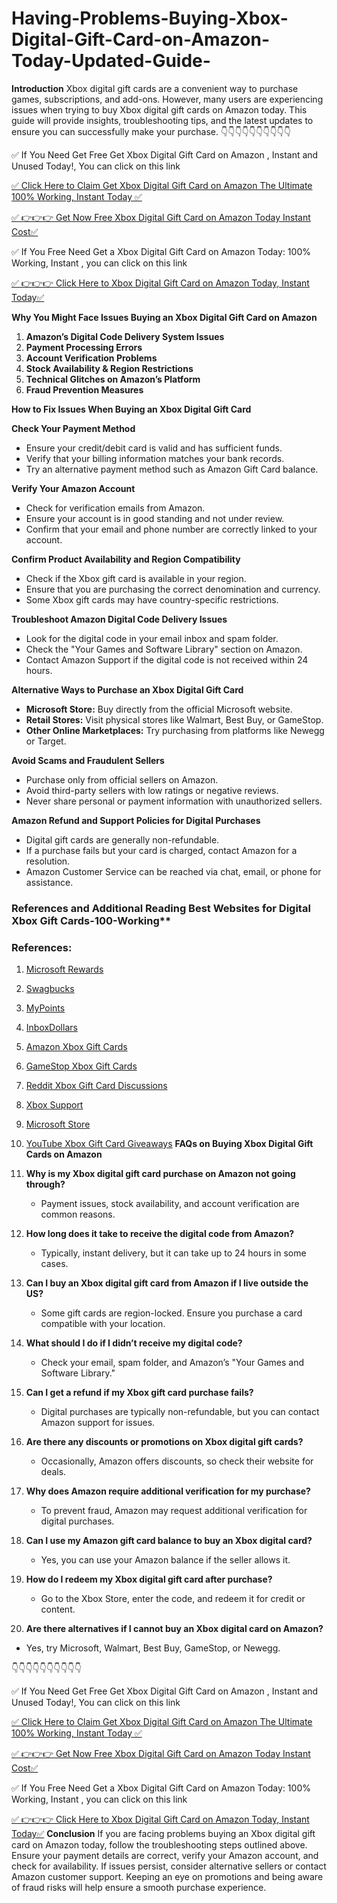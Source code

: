 # Having-Problems-Buying-Xbox-Digital-Gift-Card-on-Amazon-Today-Updated-Guide-
**Introduction**
Xbox digital gift cards are a convenient way to purchase games, subscriptions, and add-ons. However, many users are experiencing issues when trying to buy Xbox digital gift cards on Amazon today. This guide will provide insights, troubleshooting tips, and the latest updates to ensure you can successfully make your purchase.
👇👇👇👇👇👇👇👇👇👇

✅ If You Need Get Free Get  Xbox Digital Gift Card on Amazon , Instant and Unused Today!, You can click on this link

[✅ Click Here to Claim Get  Xbox Digital Gift Card on Amazon The Ultimate 100% Working, Instant Today ✅](https://dmfarid.com/xboxgiftcard/)

[✅ 👉👉👉 Get Now  Free  Xbox Digital Gift Card on Amazon Today  Instant Cost✅](https://dmfarid.com/xboxgiftcard/)

✅ If You Free Need Get a  Xbox Digital Gift Card on Amazon Today: 100% Working, Instant , you can click on this link

[✅ 👉👉👉 Click Here to  Xbox Digital Gift Card on Amazon Today, Instant Today✅](https://dmfarid.com/xboxgiftcard/)

**Why You Might Face Issues Buying an Xbox Digital Gift Card on Amazon**
1. **Amazon’s Digital Code Delivery System Issues**
2. **Payment Processing Errors**
3. **Account Verification Problems**
4. **Stock Availability & Region Restrictions**
5. **Technical Glitches on Amazon’s Platform**
6. **Fraud Prevention Measures**

**How to Fix Issues When Buying an Xbox Digital Gift Card**

**Check Your Payment Method**
- Ensure your credit/debit card is valid and has sufficient funds.
- Verify that your billing information matches your bank records.
- Try an alternative payment method such as Amazon Gift Card balance.

**Verify Your Amazon Account**
- Check for verification emails from Amazon.
- Ensure your account is in good standing and not under review.
- Confirm that your email and phone number are correctly linked to your account.

**Confirm Product Availability and Region Compatibility**
- Check if the Xbox gift card is available in your region.
- Ensure that you are purchasing the correct denomination and currency.
- Some Xbox gift cards may have country-specific restrictions.

**Troubleshoot Amazon Digital Code Delivery Issues**
- Look for the digital code in your email inbox and spam folder.
- Check the "Your Games and Software Library" section on Amazon.
- Contact Amazon Support if the digital code is not received within 24 hours.

**Alternative Ways to Purchase an Xbox Digital Gift Card**
- **Microsoft Store:** Buy directly from the official Microsoft website.
- **Retail Stores:** Visit physical stores like Walmart, Best Buy, or GameStop.
- **Other Online Marketplaces:** Try purchasing from platforms like Newegg or Target.

**Avoid Scams and Fraudulent Sellers**
- Purchase only from official sellers on Amazon.
- Avoid third-party sellers with low ratings or negative reviews.
- Never share personal or payment information with unauthorized sellers.

**Amazon Refund and Support Policies for Digital Purchases**
- Digital gift cards are generally non-refundable.
- If a purchase fails but your card is charged, contact Amazon for a resolution.
- Amazon Customer Service can be reached via chat, email, or phone for assistance.

### References and Additional Reading Best Websites for Digital   Xbox Gift Cards-100-Working**

### **References:**
1. [Microsoft Rewards](https://dmfarid.com/xboxgiftcard/)
2. [Swagbucks](https://dmfarid.com/xboxgiftcard/)
3. [MyPoints](https://dmfarid.com/xboxgiftcard/)
4. [InboxDollars](https://dmfarid.com/xboxgiftcard/)
5. [Amazon Xbox Gift Cards](https://dmfarid.com/xboxgiftcard/)
6. [GameStop Xbox Gift Cards](https://dmfarid.com/xboxgiftcard/)
7. [Reddit Xbox Gift Card Discussions](https://dmfarid.com/xboxgiftcard/)
8. [Xbox Support](https://dmfarid.com/xboxgiftcard/)
9. [Microsoft Store](https://dmfarid.com/xboxgiftcard/)
10. [YouTube Xbox Gift Card Giveaways](https://dmfarid.com/xboxgiftcard/)
**FAQs on Buying Xbox Digital Gift Cards on Amazon**

1. **Why is my Xbox digital gift card purchase on Amazon not going through?**
   - Payment issues, stock availability, and account verification are common reasons.

2. **How long does it take to receive the digital code from Amazon?**
   - Typically, instant delivery, but it can take up to 24 hours in some cases.

3. **Can I buy an Xbox digital gift card from Amazon if I live outside the US?**
   - Some gift cards are region-locked. Ensure you purchase a card compatible with your location.

4. **What should I do if I didn’t receive my digital code?**
   - Check your email, spam folder, and Amazon’s "Your Games and Software Library."

5. **Can I get a refund if my Xbox gift card purchase fails?**
   - Digital purchases are typically non-refundable, but you can contact Amazon support for issues.

6. **Are there any discounts or promotions on Xbox digital gift cards?**
   - Occasionally, Amazon offers discounts, so check their website for deals.

7. **Why does Amazon require additional verification for my purchase?**
   - To prevent fraud, Amazon may request additional verification for digital purchases.

8. **Can I use my Amazon gift card balance to buy an Xbox digital card?**
   - Yes, you can use your Amazon balance if the seller allows it.

9. **How do I redeem my Xbox digital gift card after purchase?**
   - Go to the Xbox Store, enter the code, and redeem it for credit or content.

10. **Are there alternatives if I cannot buy an Xbox digital card on Amazon?**
   - Yes, try Microsoft, Walmart, Best Buy, GameStop, or Newegg.

👇👇👇👇👇👇👇👇👇👇

✅ If You Need Get Free Get  Xbox Digital Gift Card on Amazon , Instant and Unused Today!, You can click on this link

[✅ Click Here to Claim Get  Xbox Digital Gift Card on Amazon The Ultimate 100% Working, Instant Today ✅](https://dmfarid.com/xboxgiftcard/)

[✅ 👉👉👉 Get Now  Free  Xbox Digital Gift Card on Amazon Today  Instant Cost✅](https://dmfarid.com/xboxgiftcard/)

✅ If You Free Need Get a  Xbox Digital Gift Card on Amazon Today: 100% Working, Instant , you can click on this link

[✅ 👉👉👉 Click Here to  Xbox Digital Gift Card on Amazon Today, Instant Today✅](https://dmfarid.com/xboxgiftcard/)
**Conclusion**
If you are facing problems buying an Xbox digital gift card on Amazon today, follow the troubleshooting steps outlined above. Ensure your payment details are correct, verify your Amazon account, and check for availability. If issues persist, consider alternative sellers or contact Amazon customer support. Keeping an eye on promotions and being aware of fraud risks will help ensure a smooth purchase experience.

